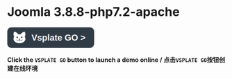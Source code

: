 # Joomla 3.8.8-php7.2-apache

<a href="https://www.vsplate.com/?docker-compose=https://github.com/vsplate/dcenvs/joomla/3.8.8-php7.2-apache"><img alt="VSPLATE GO" src="https://raw.githubusercontent.com/vsplate/images/master/vsgo_btn.png" width="200px"></a>

**Click the `VSPLATE GO` button to launch a demo online / 点击`VSPLATE GO`按钮创建在线环境**